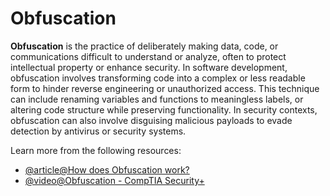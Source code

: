 # Obfuscation

**Obfuscation** is the practice of deliberately making data, code, or communications difficult to understand or analyze, often to protect intellectual property or enhance security. In software development, obfuscation involves transforming code into a complex or less readable form to hinder reverse engineering or unauthorized access. This technique can include renaming variables and functions to meaningless labels, or altering code structure while preserving functionality. In security contexts, obfuscation can also involve disguising malicious payloads to evade detection by antivirus or security systems.

Learn more from the following resources:

- [@article@How does Obfuscation work?](https://www.hypr.com/security-encyclopedia/obfuscation)
- [@video@Obfuscation - CompTIA Security+](https://www.youtube.com/watch?v=LfuTMzZke4g)
